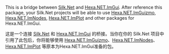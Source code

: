This is a bridge between [Silk.Net](https://www.nuget.org/packages/Silk.NET) and [Hexa.NET.ImGui](https://www.nuget.org/packages/Hexa.NET.ImGui). After reference this package, your Silk.Net projects will be able to use [Hexa.NET.ImGuizmo](https://www.nuget.org/packages/Hexa.NET.ImGuizmo/), [Hexa.NET.ImNodes](https://www.nuget.org/packages/Hexa.NET.ImNodes/), [Hexa.NET.ImPlot](https://www.nuget.org/packages/Hexa.NET.ImPlot/) and other packages for Hexa.NET.ImGui.

这是一个连接 [Silk.Net](https://www.nuget.org/packages/Silk.NET) 和 [Hexa.NET.ImGui](https://www.nuget.org/packages/Hexa.NET.ImGui) 的桥接。当你在你的 Silk.Net 项目中引用了此包后，你将能够使用 [Hexa.NET.ImGuizmo](https://www.nuget.org/packages/Hexa.NET.ImGuizmo/)、[Hexa.NET.ImNodes](https://www.nuget.org/packages/Hexa.NET.ImNodes/)、[Hexa.NET.ImPlot](https://www.nuget.org/packages/Hexa.NET.ImPlot/) 等原本为Hexa.NET.ImGui准备的包。
